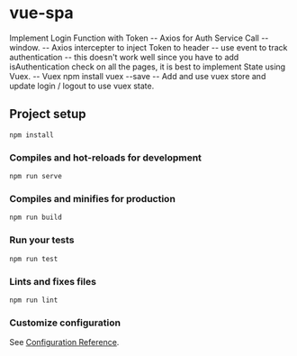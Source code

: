 # vue-spa

Implement Login Function with Token
-- Axios for Auth Service Call
-- window.
-- Axios intercepter to inject Token to header
-- use event to track authentication -- this doesn't work well since you have to add isAuthentication check on all the pages, it is best to implement State using Vuex.
-- Vuex
npm install vuex --save
-- Add and use vuex store and update login / logout to use vuex state.

## Project setup

```
npm install
```

### Compiles and hot-reloads for development

```
npm run serve
```

### Compiles and minifies for production

```
npm run build
```

### Run your tests

```
npm run test
```

### Lints and fixes files

```
npm run lint
```

### Customize configuration

See [Configuration Reference](https://cli.vuejs.org/config/).
